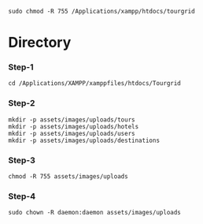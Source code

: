 ```
sudo chmod -R 755 /Applications/xampp/htdocs/tourgrid

```

# Directory
### Step-1
```
cd /Applications/XAMPP/xamppfiles/htdocs/Tourgrid

```

### Step-2

```
mkdir -p assets/images/uploads/tours
mkdir -p assets/images/uploads/hotels
mkdir -p assets/images/uploads/users
mkdir -p assets/images/uploads/destinations

```

### Step-3

```
chmod -R 755 assets/images/uploads

```

### Step-4

```
sudo chown -R daemon:daemon assets/images/uploads

```
